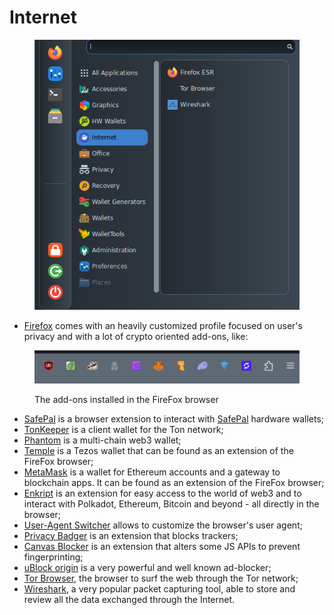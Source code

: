 # Internet

<figure><img src="../../.gitbook/assets/Internet.png" alt=""><figcaption></figcaption></figure>

* [Firefox](https://www.mozilla.org/en-US/firefox/new/) comes with an heavily customized profile focused on user's privacy and with a lot of crypto oriented add-ons, like:

<figure><img src="../../.gitbook/assets/2024-04-06_16-34.png" alt=""><figcaption><p>The add-ons installed in the FireFox browser</p></figcaption></figure>

* [SafePal](https://addons.mozilla.org/en-US/firefox/addon/safepal-extension-wallet/) is a browser extension to interact with [SafePal](https://www.safepal.com/en/) hardware wallets;
* [TonKeeper](https://addons.mozilla.org/en-US/firefox/addon/tonkeeper/?utm\_source=tonkeeper\_index) is a client wallet for the Ton network;
* [Phantom](https://addons.mozilla.org/en-US/firefox/addon/phantom-app/?utm\_source=addons.mozilla.org\&utm\_medium=referral\&utm\_content=search) is a multi-chain web3 wallet;
* [Temple](https://templewallet.com/) is a Tezos wallet that can be found as an extension of the FireFox browser;
* [MetaMask](https://github.com/MetaMask/metamask-extension/) is a wallet for Ethereum accounts and a gateway to blockchain apps. It can be found as an extension of the FireFox browser;
* [Enkript](https://addons.mozilla.org/en-US/firefox/addon/enkrypt/?utm\_source=addons.mozilla.org\&utm\_medium=referral\&utm\_content=search) is an extension for easy access to the world of web3 and to interact with Polkadot, Ethereum, Bitcoin and beyond - all directly in the browser;
* [User-Agent Switcher](https://addons.mozilla.org/en-US/firefox/addon/user-agent-string-switcher/) allows to customize the browser's user agent;
* [Privacy Badger](https://addons.mozilla.org/en-US/firefox/addon/privacy-badger17/) is an extension that blocks trackers;
* [Canvas Blocker](https://addons.mozilla.org/en-US/firefox/addon/canvasblocker/) is an extension that alters some JS APIs to prevent fingerprinting;
* [uBlock origin](https://addons.mozilla.org/en-US/firefox/addon/ublock-origin/) is a very powerful and well known ad-blocker;
* [Tor Browser](https://www.torproject.org/), the browser to surf the web through the Tor network;
* [Wireshark](https://www.wireshark.org/download.html), a very popular packet capturing tool, able to store and review all the data exchanged through the Internet.
